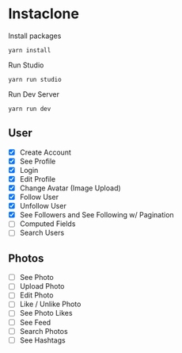 # Instaclone

Install packages

```
yarn install
```

Run Studio

```
yarn run studio
```

Run Dev Server

```
yarn run dev
```

## User
- [x] Create Account
- [x] See Profile
- [x] Login
- [x] Edit Profile
- [x] Change Avatar (Image Upload)
- [x] Follow User
- [x] Unfollow User
- [x] See Followers and See Following w/ Pagination
- [ ] Computed Fields
- [ ] Search Users

## Photos
- [ ] See Photo
- [ ] Upload Photo
- [ ] Edit Photo
- [ ] Like / Unlike Photo
- [ ] See Photo Likes
- [ ] See Feed
- [ ] Search Photos
- [ ] See Hashtags